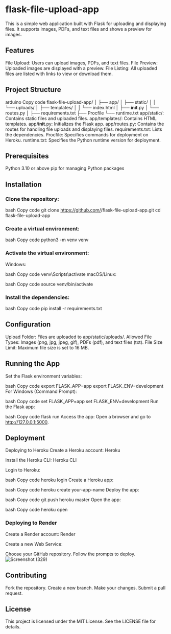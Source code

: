 # flask-file-upload-app
This is a simple web application built with Flask for uploading and displaying files. It supports images, PDFs, and text files and shows a preview for images.

## Features
File Upload: Users can upload images, PDFs, and text files.
File Preview: Uploaded images are displayed with a preview.
File Listing: All uploaded files are listed with links to view or download them.
## Project Structure
arduino
Copy code
flask-file-upload-app/
│
├── app/
│   ├── static/
│   │   └── uploads/
│   ├── templates/
│   │   └── index.html
│   ├── __init__.py
│   └── routes.py
│
├── requirements.txt
├── Procfile
└── runtime.txt
app/static/: Contains static files and uploaded files.
app/templates/: Contains HTML templates.
app/__init__.py: Initializes the Flask app.
app/routes.py: Contains the routes for handling file uploads and displaying files.
requirements.txt: Lists the dependencies.
Procfile: Specifies commands for deployment on Heroku.
runtime.txt: Specifies the Python runtime version for deployment.
## Prerequisites
Python 3.10 or above
pip for managing Python packages
## Installation
### Clone the repository:

bash
Copy code
git clone https://github.com/<username>/flask-file-upload-app.git
cd flask-file-upload-app
### Create a virtual environment:

bash
Copy code
python3 -m venv venv
### Activate the virtual environment:

Windows:

bash
Copy code
venv\Scripts\activate
macOS/Linux:

bash
Copy code
source venv/bin/activate
### Install the dependencies:

bash
Copy code
pip install -r requirements.txt
## Configuration
Upload Folder: Files are uploaded to app/static/uploads/.
Allowed File Types: Images (png, jpg, jpeg, gif), PDFs (pdf), and text files (txt).
File Size Limit: Maximum file size is set to 16 MB.
## Running the App
Set the Flask environment variables:

bash
Copy code
export FLASK_APP=app
export FLASK_ENV=development
For Windows (Command Prompt):

bash
Copy code
set FLASK_APP=app
set FLASK_ENV=development
Run the Flask app:

bash
Copy code
flask run
Access the app:
Open a browser and go to http://127.0.0.1:5000.

## Deployment
Deploying to Heroku
Create a Heroku account: Heroku

Install the Heroku CLI: Heroku CLI

Login to Heroku:

bash
Copy code
heroku login
Create a Heroku app:

bash
Copy code
heroku create your-app-name
Deploy the app:

bash
Copy code
git push heroku master
Open the app:

bash
Copy code
heroku open
### Deploying to Render
Create a Render account: Render

Create a new Web Service:

Choose your GitHub repository.
Follow the prompts to deploy.
![Screenshot (329)](https://github.com/nilupultharanga/flask-file-upload-app/assets/88283925/04653d1e-6493-493a-ba54-7b7766b273d6)



## Contributing
Fork the repository.
Create a new branch.
Make your changes.
Submit a pull request.
## License
This project is licensed under the MIT License. See the LICENSE file for details.
